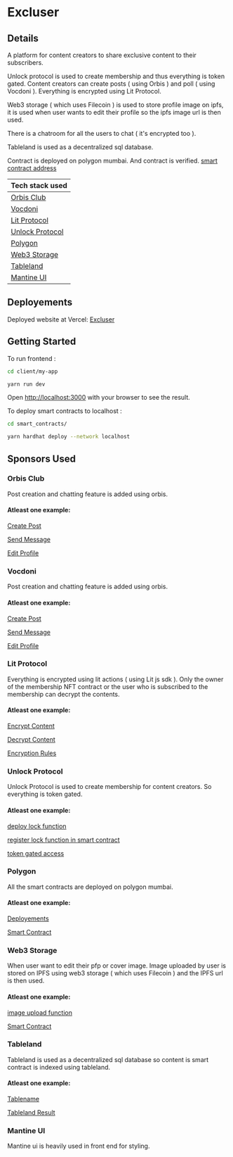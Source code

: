 # Excluser

## Details

A platform for content creators to share exclusive content to their subscribers.

Unlock protocol is used to create membership and thus everything is token gated. Content creators can create posts ( using Orbis ) and poll ( using Vocdoni ). Everything is encrypted using Lit Protocol.

Web3 storage ( which uses Filecoin ) is used to store profile image on ipfs, it is used when user wants to edit their profile so the ipfs image url is then used.

There is a chatroom for all the users to chat ( it's encrypted too ).

Tableland is used as a decentralized sql database.

Contract is deployed on polygon mumbai. And contract is verified.
[smart contract address](https://github.com/Ahmed-Aghadi/Excluser/blob/main/client/constants/contractAddress.json#L2)


| Tech stack used           |
| ------------------------- |
| [Orbis Club](#orbis-club) |
| [Vocdoni](#vocdoni)       |
| [Lit Protocol](#lit-protocol) |
| [Unlock Protocol](#unlock-protocol)       |
| [Polygon](#polygon)       |
| [Web3 Storage](#web3-storage) |
| [Tableland](#tableland) |
| [Mantine UI](#mantine-ui) |

## Deployements

Deployed website at Vercel: [Excluser](https://excluser.vercel.app/)

## Getting Started

To run frontend :

```bash
cd client/my-app

yarn run dev
```

Open [http://localhost:3000](http://localhost:3000) with your browser to see the result.

To deploy smart contracts to localhost :

```bash
cd smart_contracts/

yarn hardhat deploy --network localhost
```

## Sponsors Used

### Orbis Club

Post creation and chatting feature is added using orbis.

#### Atleast one example:

[Create Post](https://github.com/Ahmed-Aghadi/Excluser/blob/main/client/components/UserPage.tsx#L397)

[Send Message](https://github.com/Ahmed-Aghadi/Excluser/blob/main/client/components/ChatRoom.tsx#L143)

[Edit Profile](https://github.com/Ahmed-Aghadi/Excluser/blob/main/client/components/UserPage.tsx#L797)

### Vocdoni

Post creation and chatting feature is added using orbis.

#### Atleast one example:

[Create Post](https://github.com/Ahmed-Aghadi/Excluser/blob/main/client/components/UserPage.tsx#L397)

[Send Message](https://github.com/Ahmed-Aghadi/Excluser/blob/main/client/components/ChatRoom.tsx#L143)

[Edit Profile](https://github.com/Ahmed-Aghadi/Excluser/blob/main/client/components/UserPage.tsx#L797)

### Lit Protocol

Everything is encrypted using lit actions ( using Lit js sdk ). Only the owner of the membership NFT contract or the user who is subscribed to the membership can decrypt the contents.

#### Atleast one example:

[Encrypt Content](https://github.com/Ahmed-Aghadi/Excluser/blob/main/client/components/UserPage.tsx#L881)

[Decrypt Content](https://github.com/Ahmed-Aghadi/Excluser/blob/main/client/components/UserPage.tsx#L905)

[Encryption Rules](https://github.com/Ahmed-Aghadi/Excluser/blob/main/client/utils.ts#L92)

### Unlock Protocol

Unlock Protocol is used to create membership for content creators. So everything is token gated.

#### Atleast one example:

[deploy lock function](https://github.com/Ahmed-Aghadi/Excluser/blob/main/client/pages/upload.js#L70)

[register lock function in smart contract](https://github.com/Ahmed-Aghadi/Excluser/blob/main/smart_contracts/contracts/Main.sol#L44)

[token gated access](https://github.com/Ahmed-Aghadi/Excluser/blob/main/client/pages/api/login.ts)

### Polygon

All the smart contracts are deployed on polygon mumbai.

#### Atleast one example:

[Deployements](https://github.com/Ahmed-Aghadi/Excluser/tree/main/smart_contracts/deployments/mumbai)

[Smart Contract](https://github.com/Ahmed-Aghadi/Excluser/tree/main/smart_contracts/contracts)

### Web3 Storage

When user want to edit their pfp or cover image. Image uploaded by user is stored on IPFS using web3 storage ( which uses Filecoin ) and the IPFS url is then used.

#### Atleast one example:

[image upload function](https://github.com/Ahmed-Aghadi/Excluser/blob/main/client/pages/api/image-upload-ipfs.js)

[Smart Contract](https://github.com/Ahmed-Aghadi/Excluser/tree/main/smart_contracts/contracts)

### Tableland

Tableland is used as a decentralized sql database so content is smart contract is indexed using tableland.

#### Atleast one example:

[Tablename](https://github.com/Ahmed-Aghadi/Excluser/blob/main/client/constants/index.js#L15)

[Tableland Result](https://testnet.tableland.network/query?s=SELECT%20*%20FROM%20main_80001_4676)

### Mantine UI

Mantine ui is heavily used in front end for styling.
